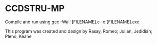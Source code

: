 # CCDSTRU-MP

Compile and run using gcc -Wall [FILENAME].c -o [FILENAME].exe

This program was created and design by Rasay, Romeo; Julian, Jedidiah; Pleno, Keane
